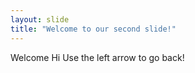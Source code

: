 ```yaml
---
layout: slide
title: "Welcome to our second slide!"
---
```

Welcome Hi
Use the left arrow to go back!
